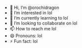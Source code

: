 - 👋 Hi, I’m @orochidragon
- 👀 I’m interested in lol
- 🌱 I’m currently learning to lol
- 💞️ I’m looking to collaborate on lol
- 📫 How to reach me lol
- 😄 Pronouns: lol
- ⚡ Fun fact: lol

<!---
orochidragon/orochidragon is a ✨ special ✨ repository because its `README.md` (this file) appears on your GitHub profile.
You can click the Preview link to take a look at your changes.
--->
